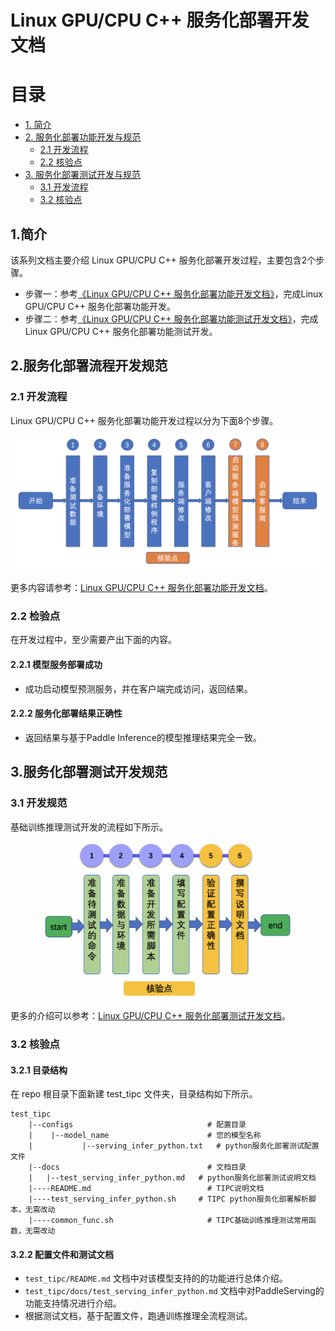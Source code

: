 # Linux GPU/CPU C++ 服务化部署开发文档

# 目录

- [1. 简介](#1)
- [2. 服务化部署功能开发与规范](#2)
    - [2.1 开发流程](#2.1)
    - [2.2 核验点](#2.2)
- [3. 服务化部署测试开发与规范](#3)
    - [3.1 开发流程](#3.1)
    - [3.2 核验点](#3.2)

<a name="1"></a>

## 1.简介
该系列文档主要介绍 Linux GPU/CPU C++ 服务化部署开发过程，主要包含2个步骤。
- 步骤一：参考[《Linux GPU/CPU C++ 服务化部署功能开发文档》](./serving_cpp.md)，完成Linux GPU/CPU C++ 服务化部署功能开发。
- 步骤二：参考[《Linux GPU/CPU C++ 服务化部署功能测试开发文档》](./test_serving_cpp.md)，完成Linux GPU/CPU C++ 服务化部署功能测试开发。

<a name="2"></a>

## 2.服务化部署流程开发规范

<a name="2.1"></a>

### 2.1 开发流程

Linux GPU/CPU C++ 服务化部署功能开发过程以分为下面8个步骤。

<div align="center">
    <img src="../images/serving_guide.png" width="800">
</div>

更多内容请参考：[Linux GPU/CPU C++ 服务化部署功能开发文档]()。

<a name="2.2"></a>

### 2.2 检验点

在开发过程中，至少需要产出下面的内容。

#### 2.2.1 模型服务部署成功

- 成功启动模型预测服务，并在客户端完成访问，返回结果。

#### 2.2.2 服务化部署结果正确性

- 返回结果与基于Paddle Inference的模型推理结果完全一致。

<a name="3"></a>

## 3.服务化部署测试开发规范

<a name="3.1"></a>

### 3.1 开发规范

基础训练推理测试开发的流程如下所示。

<div align="center">
    <img src="../train_infer_python/images/test_linux_train_infer_python_pipeline.png" width="400">
</div>

更多的介绍可以参考：[Linux GPU/CPU C++ 服务化部署测试开发文档]()。

<a name="3.2"></a>

### 3.2 核验点

#### 3.2.1 目录结构

在 repo 根目录下面新建 test_tipc 文件夹，目录结构如下所示。
```
test_tipc
    |--configs                              # 配置目录
    |    |--model_name                      # 您的模型名称
    |           |--serving_infer_python.txt   # python服务化部署测试配置文件
    |--docs                                 # 文档目录
    |   |--test_serving_infer_python.md   # python服务化部署测试说明文档
    |----README.md                          # TIPC说明文档
    |----test_serving_infer_python.sh     # TIPC python服务化部署解析脚本，无需改动
    |----common_func.sh                     # TIPC基础训练推理测试常用函数，无需改动
```

#### 3.2.2 配置文件和测试文档

- `test_tipc/README.md` 文档中对该模型支持的的功能进行总体介绍。
- `test_tipc/docs/test_serving_infer_python.md` 文档中对PaddleServing的功能支持情况进行介绍。
- 根据测试文档，基于配置文件，跑通训练推理全流程测试。
